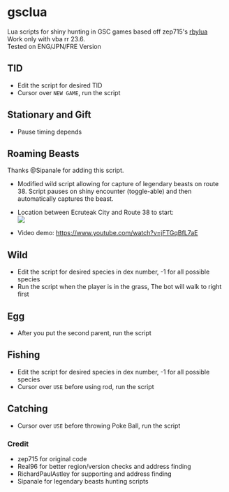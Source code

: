 # gsclua
Lua scripts for shiny hunting in GSC games based off zep715's [rbylua](https://github.com/zep715/rbylua)   
Work only with vba rr 23.6.   
Tested on ENG/JPN/FRE Version  

## TID
- Edit the script for desired TID
- Cursor over `NEW GAME`, run the script

## Stationary and Gift
- Pause timing depends

## Roaming Beasts
Thanks @Sipanale for adding this script.
- Modified wild script allowing for capture of legendary beasts on route 38. Script pauses on shiny encounter (toggle-able) and then automatically captures the beast.

- Location between Ecruteak City and Route 38 to start:  
![](https://user-images.githubusercontent.com/24725521/30697180-0ef1349c-9eac-11e7-98d5-5ae7feff0de8.png)

- Video demo:
https://www.youtube.com/watch?v=jFTGqBfL7aE

## Wild
- Edit the script for desired species in dex number, -1 for all possible species
- Run the script when the player is in the grass, The bot will walk to right first

## Egg
- After you put the second parent, run the script

## Fishing
- Edit the script for desired species in dex number, -1 for all possible species
- Cursor over `USE` before using rod, run the script

## Catching
- Cursor over `USE` before throwing Poke Ball, run the script

### Credit
- zep715 for original code
- Real96 for better region/version checks and address finding
- RichardPaulAstley for supporting and address finding
- Sipanale for legendary beasts hunting scripts
